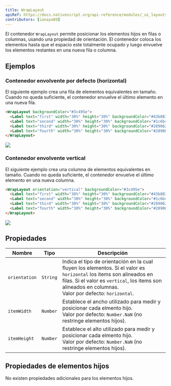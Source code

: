 ```yaml
---
title: WrapLayout
apiRef: https://docs.nativescript.org/api-reference/modules/_ui_layouts_wrap_layout_
contributors: [ianaya89]
---
```


El contenedor `WrapLayout` permite posicionar los elementos hijos en filas o columnas, usando una propiedad de orientación. El contenedor coloca los elementos hasta que el espacio este totalmente ocupado y luego envuelve los elementos restantes en una nueva fila o columna.

## Ejemplos

### Contenedor envolvente por defecto (horizontal)

El siguiente ejemplo crea una fila de elementos equivalentes en tamaño. Cuando no queda suficiente, el contenedor envuelve el último elemento en una nueva fila.

```html
<WrapLayout backgroundColor="#3c495e">
  <Label text="first" width="30%" height="30%" backgroundColor="#43b883"/>
  <Label text="second" width="30%" height="30%" backgroundColor="#1c6b48"/>
  <Label text="third" width="30%" height="30%" backgroundColor="#289062"/>
  <Label text="fourth" width="30%" height="30%" backgroundColor="#289062"/>
</WrapLayout>
```
<img class="md:w-1/2 lg:w-1/3" src="https://art.nativescript-vue.org/layouts/wrap_layout_horizontal.svg" />

### Contenedor envolvente vertical

El siguiente ejemplo crea una columna de elementos equivalentes en tamaño. Cuando no queda suficiente, el contenedor envuelve el último elemento en una nueva columna.

```html
<WrapLayout orientation="vertical" backgroundColor="#3c495e">
  <Label text="first" width="30%" height="30%" backgroundColor="#43b883"/>
  <Label text="second" width="30%" height="30%" backgroundColor="#1c6b48"/>
  <Label text="third" width="30%" height="30%" backgroundColor="#289062"/>
  <Label text="fourth" width="30%" height="30%" backgroundColor="#289062"/>
</WrapLayout>
```
<img class="md:w-1/2 lg:w-1/3" src="https://art.nativescript-vue.org/layouts/wrap_layout_vertical.svg" />

## Propiedades

| Nombre | Tipo | Descripción |
|------|------|-------------|
`orientation` | `String` | Indica el tipo de orientación en la cual fluyen los elementos. Si el valor es `horizontal` los items son alineados en filas. Si el valor es `vertical`, los items son alineados en columnas.<br>Valor por defecto: `horizontal`.
`itemWidth` | `Number` | Establece el ancho utilizado para medir y posicionar cada elmento hijo.<br>Valor por defecto: `Number.NaN` (no restringe elementos hijos).
`itemHeight` | `Number` | Establece el alto utilizado para medir y posicionar cada elmento hijo.<br>Valor por defecto: `Number.NaN` (no restringe elementos hijos).


## Propiedades de elementos hijos

No existen propiedades adicionales para los elementos hijos.
